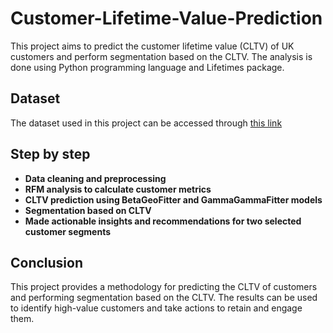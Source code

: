 # Customer-Lifetime-Value-Prediction

This project aims to predict the customer lifetime value (CLTV) of UK customers and perform segmentation based on the CLTV. The analysis is done using Python programming language and Lifetimes package.

## Dataset
The dataset used in this project can be accessed through [this link](https://archive.ics.uci.edu/ml/datasets/Online+Retail+II)

## Step by step
- **Data cleaning and preprocessing**
- **RFM analysis to calculate customer metrics**
- **CLTV prediction using BetaGeoFitter and GammaGammaFitter models**
- **Segmentation based on CLTV**
- **Made actionable insights and recommendations for two selected customer segments**

## Conclusion
This project provides a methodology for predicting the CLTV of customers and performing segmentation based on the CLTV. The results can be used to identify high-value customers and take actions to retain and engage them.

